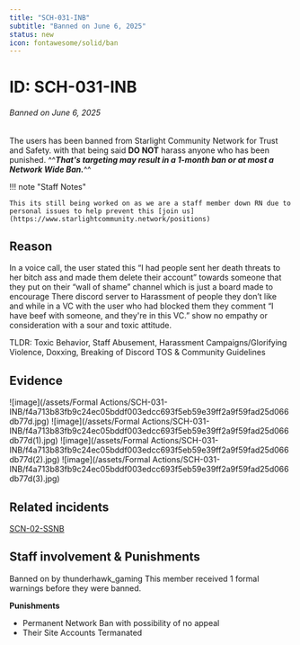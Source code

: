 ```yaml
---
title: "SCH-031-INB"
subtitle: "Banned on June 6, 2025"
status: new
icon: fontawesome/solid/ban
---
```


# ID: SCH-031-INB
<h6>Banned on June 6, 2025</h6>

The users has been banned from Starlight Community Network for Trust and Safety. with that being said **DO NOT** harass anyone who has been punished. ^^***That's targeting may result in a 1-month ban or at most a Network Wide Ban.***^^

!!! note "Staff Notes"

    This its still being worked on as we are a staff member down RN due to personal issues to help prevent this [join us](https://www.starlightcommunity.network/positions)

## Reason

In a voice call, the user stated this “I had people sent her death threats to her bitch ass and made them delete their account” towards someone that they put on their “wall of shame” channel which is just a board made to encourage There discord server to Harassment of people they don’t like and while in a VC with the user who had blocked them they comment “I have beef with someone, and they're in this VC.” show no empathy or consideration with a sour and toxic attitude.

TLDR: Toxic Behavior, Staff Abusement, Harassment Campaigns/Glorifying Violence, Doxxing, Breaking of Discord TOS & Community Guidelines

## Evidence

![image](/assets/Formal Actions/SCH-031-INB/f4a713b83fb9c24ec05bddf003edcc693f5eb59e39ff2a9f59fad25d066db77d.jpg)
![image](/assets/Formal Actions/SCH-031-INB/f4a713b83fb9c24ec05bddf003edcc693f5eb59e39ff2a9f59fad25d066db77d(1).jpg)
![image](/assets/Formal Actions/SCH-031-INB/f4a713b83fb9c24ec05bddf003edcc693f5eb59e39ff2a9f59fad25d066db77d(2).jpg)
![image](/assets/Formal Actions/SCH-031-INB/f4a713b83fb9c24ec05bddf003edcc693f5eb59e39ff2a9f59fad25d066db77d(3).jpg)

## Related incidents 

[SCN-02-SSNB](https://docs.google.com/document/d/1KQKpNAgl9iVIgjcTtDy0GF9-2OIH3l-h0B9Lz9C1IRM)

## Staff involvement & Punishments 

Banned on by thunderhawk_gaming This member received 1 formal warnings before they were banned.

**Punishments**

* Permanent Network Ban with possibility of no appeal
* Their Site Accounts Termanated 